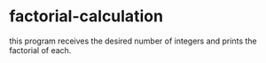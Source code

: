 # factorial-calculation
this program receives the desired number of integers and prints the factorial of each.
